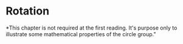 # Rotation

*This chapter is not required at the first reading. It's purpose only to illustrate some mathematical properties of the circle group."